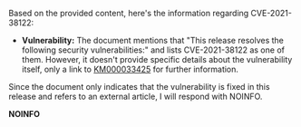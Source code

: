 Based on the provided content, here's the information regarding CVE-2021-38122:

*   **Vulnerability:** The document mentions that "This release resolves the following security vulnerabilities:" and lists CVE-2021-38122 as one of them. However, it doesn't provide specific details about the vulnerability itself, only a link to [KM000033425](https://portal.microfocus.com/s/article/KM000033425) for further information.

Since the document only indicates that the vulnerability is fixed in this release and refers to an external article, I will respond with NOINFO.

**NOINFO**